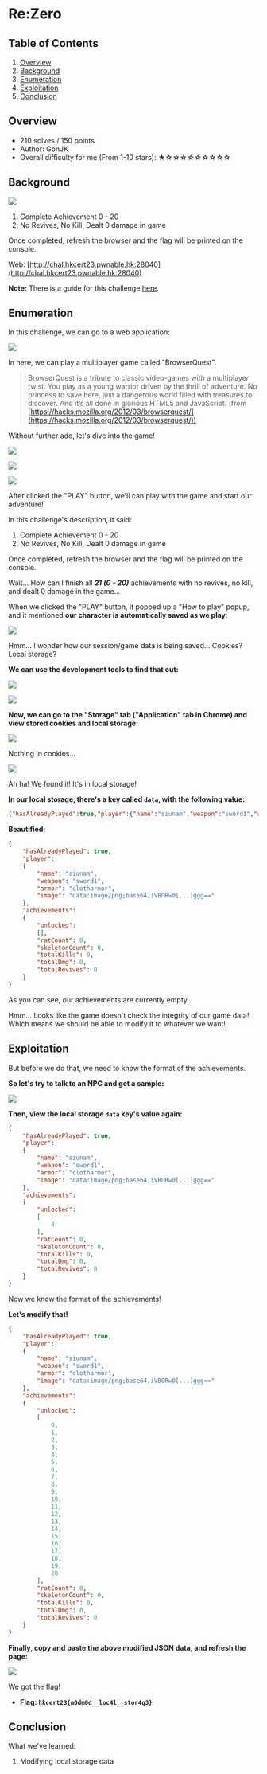 # Re:Zero

## Table of Contents

1. [Overview](#overview)
2. [Background](#background)
3. [Enumeration](#enumeration)
4. [Exploitation](#exploitation)
5. [Conclusion](#conclusion)

## Overview

- 210 solves / 150 points
- Author: GonJK
- Overall difficulty for me (From 1-10 stars): ★☆☆☆☆☆☆☆☆☆

## Background

![](https://raw.githubusercontent.com/siunam321/CTF-Writeups/main/HKCERT-CTF-2023/images/Pasted%20image%2020231113164156.png)

1. Complete Achievement 0 - 20
2. No Revives, No Kill, Dealt 0 damage in game

Once completed, refresh the browser and the flag will be printed on the console.

Web: [http://chal.hkcert23.pwnable.hk:28040](http://chal.hkcert23.pwnable.hk:28040)

**Note:** There is a guide for this challenge [here](https://hackmd.io/@blackb6a/hkcert-ctf-2023-i-en-a58d115f39feab46).

## Enumeration

In this challenge, we can go to a web application:

![](https://raw.githubusercontent.com/siunam321/CTF-Writeups/main/HKCERT-CTF-2023/images/Pasted%20image%2020231113175934.png)

In here, we can play a multiplayer game called "BrowserQuest".

> BrowserQuest is a tribute to classic video-games with a multiplayer twist. You play as a young warrior driven by the thrill of adventure. No princess to save here, just a dangerous world filled with treasures to discover. And it’s all done in glorious HTML5 and JavaScript. (from [https://hacks.mozilla.org/2012/03/browserquest/](https://hacks.mozilla.org/2012/03/browserquest/))

Without further ado, let's dive into the game!

![](https://raw.githubusercontent.com/siunam321/CTF-Writeups/main/HKCERT-CTF-2023/images/Pasted%20image%2020231113180315.png)

![](https://raw.githubusercontent.com/siunam321/CTF-Writeups/main/HKCERT-CTF-2023/images/Pasted%20image%2020231113180338.png)

![](https://raw.githubusercontent.com/siunam321/CTF-Writeups/main/HKCERT-CTF-2023/images/Pasted%20image%2020231113180456.png)

After clicked the "PLAY" button, we'll can play with the game and start our adventure!

In this challenge's description, it said:

1. Complete Achievement 0 - 20
2. No Revives, No Kill, Dealt 0 damage in game

Once completed, refresh the browser and the flag will be printed on the console.

Wait... How can I finish all ***21 (0 - 20)*** achievements with no revives, no kill, and dealt 0 damage in the game...

When we clicked the "PLAY" button, it popped up a "How to play" popup, and it mentioned **our character is automatically saved as we play**:

![](https://raw.githubusercontent.com/siunam321/CTF-Writeups/main/HKCERT-CTF-2023/images/Pasted%20image%2020231113180857.png)

Hmm... I wonder how our session/game data is being saved... Cookies? Local storage?

**We can use the development tools to find that out:**

![](https://raw.githubusercontent.com/siunam321/CTF-Writeups/main/HKCERT-CTF-2023/images/Pasted%20image%2020231113181154.png)

![](https://raw.githubusercontent.com/siunam321/CTF-Writeups/main/HKCERT-CTF-2023/images/Pasted%20image%2020231113181216.png)

**Now, we can go to the "Storage" tab ("Application" tab in Chrome) and view stored cookies and local storage:**

![](https://raw.githubusercontent.com/siunam321/CTF-Writeups/main/HKCERT-CTF-2023/images/Pasted%20image%2020231113181320.png)

Nothing in cookies...

![](https://raw.githubusercontent.com/siunam321/CTF-Writeups/main/HKCERT-CTF-2023/images/Pasted%20image%2020231113181337.png)

Ah ha! We found it! It's in local storage!

**In our local storage, there's a key called `data`, with the following value:**
```json
{"hasAlreadyPlayed":true,"player":{"name":"siunam","weapon":"sword1","armor":"clotharmor","image":"data:image/png;base64,iVBORw0[...]ggg=="},"achievements":{"unlocked":[],"ratCount":0,"skeletonCount":0,"totalKills":0,"totalDmg":0,"totalRevives":0}}
```

**Beautified:**
```json
{
    "hasAlreadyPlayed": true,
    "player":
    {
        "name": "siunam",
        "weapon": "sword1",
        "armor": "clotharmor",
        "image": "data:image/png;base64,iVBORw0[...]ggg=="
    },
    "achievements":
    {
        "unlocked":
        [],
        "ratCount": 0,
        "skeletonCount": 0,
        "totalKills": 0,
        "totalDmg": 0,
        "totalRevives": 0
    }
}
```

As you can see, our achievements are currently empty.

Hmm... Looks like the game doesn't check the integrity of our game data! Which means we should be able to modify it to whatever we want!

## Exploitation

But before we do that, we need to know the format of the achievements.

**So let's try to talk to an NPC and get a sample:**

![](https://raw.githubusercontent.com/siunam321/CTF-Writeups/main/HKCERT-CTF-2023/images/Pasted%20image%2020231113181944.png)

**Then, view the local storage `data` key's value again:**
```json
{
    "hasAlreadyPlayed": true,
    "player":
    {
        "name": "siunam",
        "weapon": "sword1",
        "armor": "clotharmor",
        "image": "data:image/png;base64,iVBORw0[...]ggg=="
    },
    "achievements":
    {
        "unlocked":
        [
            4
        ],
        "ratCount": 0,
        "skeletonCount": 0,
        "totalKills": 0,
        "totalDmg": 0,
        "totalRevives": 0
    }
}
```

Now we know the format of the achievements!

**Let's modify that!**
```json
{
    "hasAlreadyPlayed": true,
    "player":
    {
        "name": "siunam",
        "weapon": "sword1",
        "armor": "clotharmor",
        "image": "data:image/png;base64,iVBORw0[...]ggg=="
    },
    "achievements":
    {
        "unlocked":
        [
            0,
            1,
            2,
            3,
            4,
            5,
            6,
            7,
            8,
            9,
            10,
            11,
            12,
            13,
            14,
            15,
            16,
            17,
            18,
            19,
            20
        ],
        "ratCount": 0,
        "skeletonCount": 0,
        "totalKills": 0,
        "totalDmg": 0,
        "totalRevives": 0
    }
}
```

**Finally, copy and paste the above modified JSON data, and refresh the page:**

![](https://raw.githubusercontent.com/siunam321/CTF-Writeups/main/HKCERT-CTF-2023/images/Pasted%20image%2020231113182347.png)

We got the flag!

- **Flag: `hkcert23{m0dm0d__loc4l__stor4g3}`**

## Conclusion

What we've learned:

1. Modifying local storage data